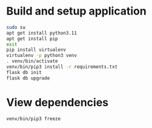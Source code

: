 # Build and setup application

```bash
sudo su
apt get install python3.11
apt get install pip
exit
pip install virtualenv
virtualenv -p python3 venv
. venv/bin/activate
venv/bin/pip3 install -r requirements.txt
flask db init
flask db upgrade
```

# View dependencies
````bash
venv/bin/pip3 freeze
````